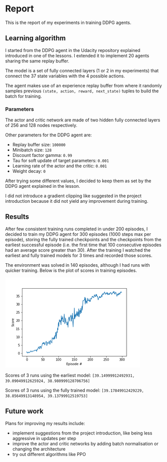 # Report
This is the report of my experiments in training DDPG agents. 

## Learning algorithm
I started from the DDPG agent in the Udacity repository explained introduced in one of the lessons. I extended it to implement 20 agents sharing the same replay buffer.

The model is a set of fully connected layers (1 or 2 in my experiments) that connect the 37 state variables with the 4 possible actions.

The agent makes use of an experience replay buffer from where it randomly samples previous `(state, action, reward, next_state)` tuples to build the batch for training.

### Parameters
The actor and critic network are made of two hidden fully connected layers of 256 and 128 nodes respectively.

Other parameters for the DDPG agent are:
- Replay buffer size: `100000`
- Minibatch size: `128`
- Discount factor gamma: `0.99`
- Tau for soft update of target parameters: `0.001`
- Learning rate of the actor and the critic: `0.001`
- Weight decay: `0`

After trying some different values, I decided to keep them as set by the DDPG agent explained in the lesson.

I did not introduce a gradient clipping like suggested in the project introduction because it did not yield any improvement during training.

## Results
After few consistent training runs completed in under 200 episodes, I decided to train my DDPG agent for 300 episodes (1000 steps max per episode), storing the fully trained checkpoints and the checkpoints from the earliest successful episode (i.e. the first time that 100 consecutive episodes had an average score greater than 30). After the training I watched the earliest and fully trained models for 3 times and recorded those scores.

The environment was solved in 140 episodes, although I had runs with quicker training. Below is the plot of scores in training episodes.

![](layers-256-128.png)

Scores of 3 runs using the earliest model: `[39.14999912492931, 39.09049912625924, 38.980999128706756]`

Scores of 3 runs using the fully trained model: `[39.17849912429229, 38.85649913148954, 39.13799912519753]`

## Future work
Plans for improving my results include:
- implement suggestions from the project introduction, like being less aggressive in updates per step
- improve the actor and critic networks by adding batch normalisation or changing the architecture
- try out different algorithms like PPO
 
